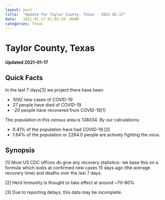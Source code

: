 ```yaml
---
layout: post
title:  "Update for Taylor County, Texas - 2021-01-17"
date:   2021-01-17 01:01:29 -0600
categories: Texas
---
```


# Taylor County, Texas
#### Updated 2021-01-17

## Quick Facts

In the last 7 days[3] we project there have been
- *1092* new cases of COVID-19
- *27* people have died of COVID-19
- *-20* people have recovered from COVID-19[1]

The population in this census area is 138034. By our calculations:
- 9.41% of the population have had COVID-19.[2]
- 1.64% of the population or 2264.0 people are actively fighting the virus.

## Synopsis




[1] Most US CDC offices do give any recovery statistics- we base this on a formula which looks at confirmed new cases
15 days ago (the average recovery time) and deaths over the last 7 days.

[2] Herd Immunity is thought to take effect at around ~70-80%

[3] Due to reporting delays, this data may be incomplete.
 
    